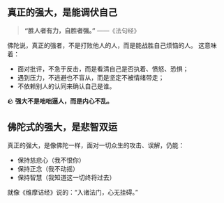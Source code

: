 

## 真正的强大，是能调伏自己

> **“胜人者有力，自胜者强。”** ——《法句经》

佛陀说，真正的强者，不是打败他人的人，而是能战胜自己烦恼的人。
 这意味着：

- 面对批评，不急于反击，而是看清自己是否执着、愤怒、恐惧；
- 遇到压力，不逃避也不盲从，而是坚定不被情绪带走；
- 不依赖别人的认同来确认自己是谁。

🪨 **强大不是咄咄逼人，而是内心不乱。**



## 佛陀式的强大，是悲智双运

真正的强大，是像佛陀一样，面对一切众生的攻击、误解，仍能：

- 保持慈悲心（我不恨你）
- 保持正念（我不动摇）
- 保持智慧（我知道这一切终将过去）

就像《维摩诘经》说的：“入诸法门，心无挂碍。”